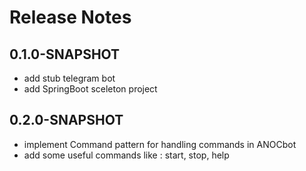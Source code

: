 # Release Notes

## 0.1.0-SNAPSHOT

* add stub telegram bot
* add SpringBoot sceleton project

## 0.2.0-SNAPSHOT

* implement Command pattern for handling commands in ANOCbot
* add some useful commands like : start, stop, help